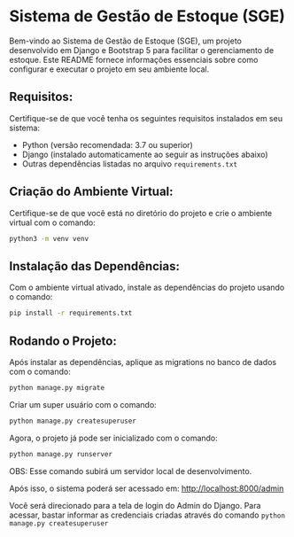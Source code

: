 
# Sistema de Gestão de Estoque (SGE)

Bem-vindo ao Sistema de Gestão de Estoque (SGE), um projeto desenvolvido em Django e Bootstrap 5 para facilitar o gerenciamento de estoque. Este README fornece informações essenciais sobre como configurar e executar o projeto em seu ambiente local.

## Requisitos:

Certifique-se de que você tenha os seguintes requisitos instalados em seu sistema:

- Python (versão recomendada: 3.7 ou superior)
- Django (instalado automaticamente ao seguir as instruções abaixo)
- Outras dependências listadas no arquivo `requirements.txt`

## Criação do Ambiente Virtual:

Certifique-se de que você está no diretório do projeto e crie o ambiente virtual com o comando:
```bash
python3 -m venv venv
```

## Instalação das Dependências:

Com o ambiente virtual ativado, instale as dependências do projeto usando o comando:
```bash
pip install -r requirements.txt
```

## Rodando o Projeto:

Após instalar as dependências, aplique as migrations no banco de dados com o comando:
```bash
python manage.py migrate
```

Criar um super usuário com o comando:
```bash
python manage.py createsuperuser
```

Agora, o projeto já pode ser inicializado com o comando:
```bash
python manage.py runserver
```

OBS: Esse comando subirá um servidor local de desenvolvimento.

Após isso, o sistema poderá ser acessado em:
[http://localhost:8000/admin](http://localhost:8000/admin)

Você será direcionado para a tela de login do Admin do Django. Para acessar, bastar informar as credenciais criadas através do comando `python manage.py createsuperuser`
